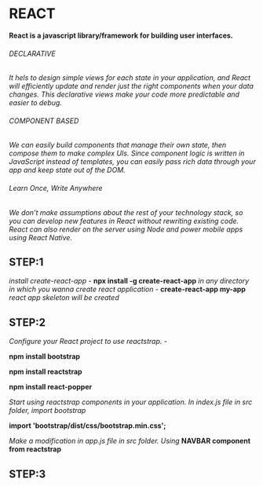 # REACT

**React is a javascript library/framework for building user interfaces.**

###### DECLARATIVE

*It hels to design simple views for each state in your application, and React will efficiently update and render just the right components when your data changes. This declarative views make your code more predictable and easier to debug.*

###### COMPONENT BASED

*We can easily build components that manage their own state, then compose them to make complex UIs. Since component logic is written in JavaScript instead of templates, you can easily pass rich data through your app and keep state out of the DOM.*

###### Learn Once, Write Anywhere

*We don’t make assumptions about the rest of your technology stack, so you can develop new features in React without rewriting existing code. React can also render on the server using Node and power mobile apps using React Native.*

## STEP:1

*install create-react-app* - **npx install -g create-react-app**
*in any directory in which you wanna create react application* - **create-react-app my-app**
*react app skeleton will be created*

## STEP:2

*Configure your React project to use reactstrap.* - 

**npm install bootstrap**

**npm install reactstrap**

**npm install react-popper**

*Start using reactstrap components in your application. In index.js file in src folder, import bootstrap*

**import 'bootstrap/dist/css/bootstrap.min.css';**

*Make a modification in app.js file in src folder. Using* **NAVBAR component from reactstrap**

## STEP:3

